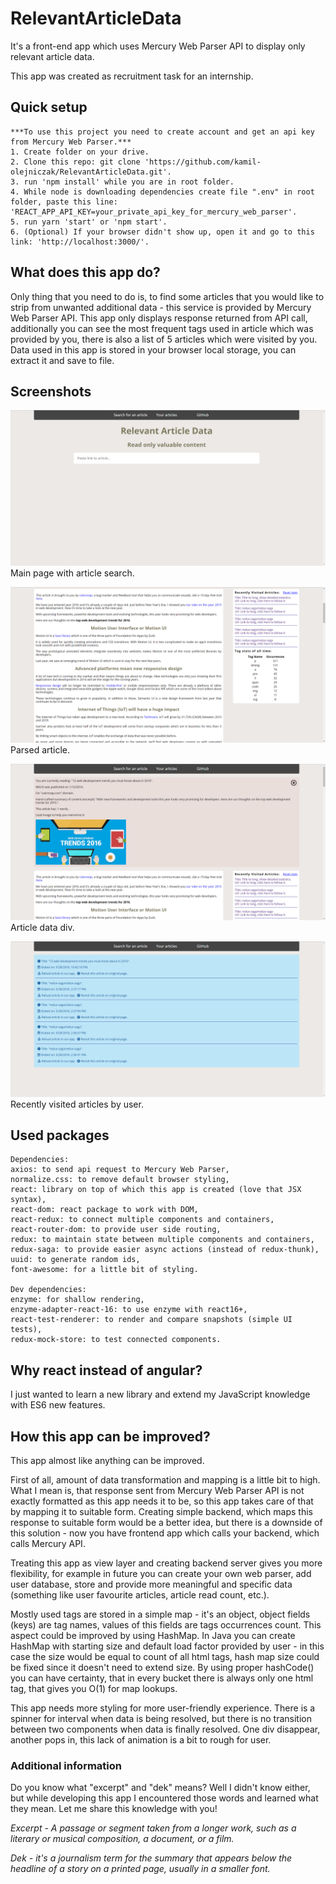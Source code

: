 # RelevantArticleData

It's a front-end app which uses Mercury Web Parser API to display only relevant article data.

This app was created as recruitment task for an internship.

## Quick setup
```
***To use this project you need to create account and get an api key from Mercury Web Parser.***
1. Create folder on your drive.
2. Clone this repo: git clone 'https://github.com/kamil-olejniczak/RelevantArticleData.git'.
3. run 'npm install' while you are in root folder.
4. While node is downloading dependencies create file ".env" in root folder, paste this line:
'REACT_APP_API_KEY=your_private_api_key_for_mercury_web_parser'.
5. run yarn 'start' or 'npm start'.
6. (Optional) If your browser didn't show up, open it and go to this link: 'http://localhost:3000/'.
```

## What does this app do?

Only thing that you need to do is, to find some articles that you would like to strip from unwanted additional data - this service is provided by Mercury Web Parser API.
This app only displays response returned from API call, additionally you can see the most frequent tags used in article which was provided by you, there is also a list of 5 articles
which were visited by you.
Data used in this app is stored in your browser local storage, you can extract it and save to file.

## Screenshots

![main page](https://github.com/kamil-olejniczak/RelevantArticleData/blob/screenshots/main_page.png "Main page with article search")
Main page with article search.

![parsed article](https://github.com/kamil-olejniczak/RelevantArticleData/blob/screenshots/parsed_article_with_stats.png "Parsed article")
Parsed article.

![div with article data](https://github.com/kamil-olejniczak/RelevantArticleData/blob/screenshots/closeable_div_with_article_data.png "Article data div")
Article data div.

![recently visited articles](https://github.com/kamil-olejniczak/RelevantArticleData/blob/screenshots/last_five_user_articles.png "Recently visited articles by user")
Recently visited articles by user.

## Used packages

```
Dependencies:
axios: to send api request to Mercury Web Parser,
normalize.css: to remove default browser styling,
react: library on top of which this app is created (love that JSX syntax),
react-dom: react package to work with DOM,
react-redux: to connect multiple components and containers,
react-router-dom: to provide user side routing,
redux: to maintain state between multiple components and containers,
redux-saga: to provide easier async actions (instead of redux-thunk),
uuid: to generate random ids,
font-awesome: for a little bit of styling.

Dev dependencies:
enzyme: for shallow rendering,
enzyme-adapter-react-16: to use enzyme with react16+,
react-test-renderer: to render and compare snapshots (simple UI tests),
redux-mock-store: to test connected components.
```

## Why react instead of angular?

I just wanted to learn a new library and extend my JavaScript knowledge with ES6 new features.

## How this app can be improved?

This app almost like anything can be improved.

First of all, amount of data transformation and mapping is a little bit to high. What I mean is, that response sent from Mercury Web Parser API is not exactly formatted as this app needs it to be,
so this app takes care of that by mapping it to suitable form. Creating simple backend, which maps this response to suitable form would be a better idea,
but there is a downside of this solution - now you have frontend app which calls your backend, which calls Mercury API.

Treating this app as view layer and creating backend server gives you more flexibility, for example in future you can create your own web parser,
add user database, store and provide more meaningful and specific data (something like user favourite articles, article read count, etc.).

Mostly used tags are stored in a simple map - it's an object, object fields (keys) are tag names, values of this fields are tags occurrences count. This aspect could be improved by using HashMap.
In Java you can create HashMap with starting size and default load factor provided by user - in this case the size would be equal to count of all html tags, hash map size could be fixed
since it doesn't need to extend size. By using proper hashCode() you can have certainty, that in every bucket there is always only one html tag, that gives you O(1) for map lookups.

This app needs more styling for more user-friendly experience. There is a spinner for interval when data is being resolved, but there is no transition between two components when data is finally resolved.
One div disappear, another pops in, this lack of animation is a bit to rough for user.

### Additional information

Do you know what "excerpt" and "dek" means? Well I didn't know either, but while developing this app I encountered those words and learned what they mean. Let me share this knowledge with you!

*Excerpt - A passage or segment taken from a longer work, such as a literary or musical composition, a document, or a film.*

*Dek - it's a journalism term for the summary that appears below the headline of a story on a printed page, usually in a smaller font.*

